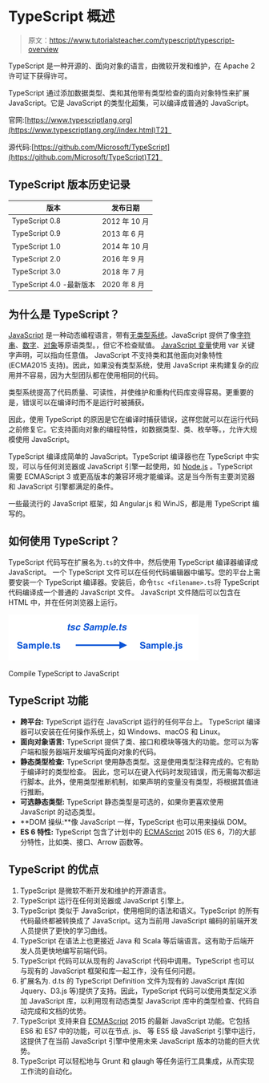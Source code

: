 # TypeScript 概述

> 原文：<https://www.tutorialsteacher.com/typescript/typescript-overview>

TypeScript 是一种开源的、面向对象的语言，由微软开发和维护，在 Apache 2 许可证下获得许可。

TypeScript 通过添加数据类型、类和其他带有类型检查的面向对象特性来扩展 JavaScript。它是 JavaScript 的类型化超集，可以编译成普通的 JavaScript。

官网:[https://www.typescriptlang.org](https://www.typescriptlang.org//index.html)T2】

源代码:[https://github.com/Microsoft/TypeScript](https://github.com/Microsoft/TypeScript)T2】

## TypeScript 版本历史记录

| 版本 | 发布日期 |
| --- | --- |
| TypeScript 0.8 | 2012 年 10 月 |
| TypeScript 0.9 | 2013 年 6 月 |
| TypeScript 1.0 | 2014 年 10 月 |
| TypeScript 2.0 | 2016 年 9 月 |
| TypeScript 3.0 | 2018 年 7 月 |
| TypeScript 4.0 -最新版本 | 2020 年 8 月 |

## 为什么是 TypeScript？

[JavaScript](/javascript/what-is-javascript) 是一种动态编程语言，带有<u>无类型系统</u>。JavaScript 提供了像[字符串](/javascript/javascript-string)、[数字](/javascript/javascript-number)、[对象](/javascript/javascript-object)等原语类型。，但它不检查赋值。 [JavaScript 变量](/javascript/javascript-variable)使用 var 关键字声明，可以指向任意值。 JavaScript 不支持类和其他面向对象特性(ECMA2015 支持)。因此，如果没有类型系统，使用 JavaScript 来构建复杂的应用并不容易，因为大型团队都在使用相同的代码。

类型系统提高了代码质量、可读性，并使维护和重构代码库变得容易。更重要的是，错误可以在编译时而不是运行时被捕获。

因此，使用 TypeScript 的原因是它在编译时捕获错误，这样您就可以在运行代码之前修复它。它支持面向对象的编程特性，如数据类型、类、枚举等。，允许大规模使用 JavaScript。

TypeScript 编译成简单的 JavaScript。TypeScript 编译器也在 TypeScript 中实现，可以与任何浏览器或 JavaScript 引擎一起使用，如 [Node.js](/nodejs) 。TypeScript 需要 ECMAScript 3 或更高版本的兼容环境才能编译。这是当今所有主要浏览器和 JavaScript 引擎都满足的条件。

一些最流行的 JavaScript 框架，如 Angular.js 和 WinJS，都是用 TypeScript 编写的。

## 如何使用 TypeScript？

TypeScript 代码写在扩展名为`.ts`的文件中，然后使用 TypeScript 编译器编译成 JavaScript。 一个 TypeScript 文件可以在任何代码编辑器中编写。您的平台上需要安装一个 TypeScript 编译器。安装后，命令`tsc <filename>.ts`将 TypeScript 代码编译成一个普通的 JavaScript 文件。 JavaScript 文件随后可以包含在 HTML 中，并在任何浏览器上运行。

[![](img/aaacd88854162941af68587b602239d0.png)](../../Content/images/typescript/typescript-workflow.png) 

Compile TypeScript to JavaScript



## TypeScript 功能

*   **跨平台:** TypeScript 运行在 JavaScript 运行的任何平台上。 TypeScript 编译器可以安装在任何操作系统上，如 Windows、macOS 和 Linux。
*   **面向对象语言:** TypeScript 提供了类、接口和模块等强大的功能。您可以为客户端和服务器端开发编写纯面向对象的代码。
*   **静态类型检查:** TypeScript 使用静态类型。这是使用类型注释完成的。它有助于编译时的类型检查。 因此，您可以在键入代码时发现错误，而无需每次都运行脚本。此外，使用类型推断机制，如果声明的变量没有类型，将根据其值进行推断。
*   **可选静态类型:** TypeScript 静态类型是可选的，如果你更喜欢使用 JavaScript 的动态类型。
*   **DOM 操纵:**像 JavaScript 一样，TypeScript 也可以用来操纵 DOM。
*   **ES 6 特性:** TypeScript 包含了计划中的 [ECMAScript](/articles/what-is-ecmascript) 2015 (ES 6，7)的大部分特性，比如类、接口、Arrow 函数等。

## TypeScript 的优点

1.  TypeScript 是微软不断开发和维护的开源语言。
2.  TypeScript 运行在任何浏览器或 JavaScript 引擎上。
3.  TypeScript 类似于 JavaScript，使用相同的语法和语义。TypeScript 的所有代码最终都被转换成了 JavaScript。这为当前用 JavaScript 编码的前端开发人员提供了更快的学习曲线。
4.  TypeScript 在语法上也更接近 Java 和 Scala 等后端语言。这有助于后端开发人员更快地编写前端代码。
5.  TypeScript 代码可以从现有的 JavaScript 代码中调用。TypeScript 也可以与现有的 JavaScript 框架和库一起工作，没有任何问题。
6.  扩展名为. d.ts 的 TypeScript Definition 文件为现有的 JavaScript 库(如 Jquery、D3.js 等)提供了支持。因此，TypeScript 代码可以使用类型定义添加 JavaScript 库，以利用现有动态类型 JavaScript 库中的类型检查、代码自动完成和文档的优势。
7.  TypeScript 支持来自 [ECMAScript](/articles/what-is-ecmascript) 2015 的最新 JavaScript 功能。它包括 ES6 和 ES7 中的功能，可以在节点. js、 等 ES5 级 JavaScript 引擎中运行，这提供了在当前 JavaScript 引擎中使用未来 JavaScript 版本的功能的巨大优势。
8.  TypeScript 可以轻松地与 Grunt 和 glaugh 等任务运行工具集成，从而实现工作流的自动化。